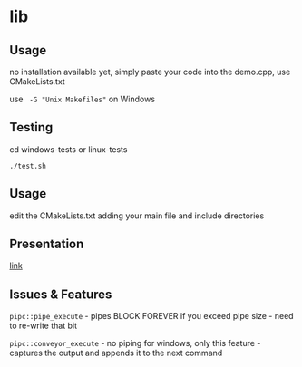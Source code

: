 # lib

## Usage
no installation available yet, simply paste your code into the demo.cpp, use CMakeLists.txt

use ``` -G "Unix Makefiles"``` on Windows

## Testing

cd windows-tests or linux-tests

```./test.sh```

## Usage

edit the CMakeLists.txt adding your main file and include directories

## Presentation
[link](https://docs.google.com/presentation/d/1WqENRvvxLhshr_XD4suWVhSl_fW7-LFJCP1Yb7i2hhM/edit?usp=sharing)

## Issues & Features

```pipc::pipe_execute``` - pipes BLOCK FOREVER if you exceed pipe size - need to re-write that bit

```pipc::conveyor_execute``` - no piping for windows, only this feature - captures the output and appends it to the next command
